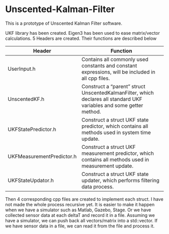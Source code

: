 # Unscented-Kalman-Filter

This is a prototype of Unscented Kalman Filter software. 

UKF library has been created. Eigen3 has been used to ease matrix/vector calculations. 5 Headers are created. Their functions are described below

| Header |  Function |
|--------|-----------|
|UserInput.h	|               Contains all commonly used constants and constant expressions, will be included in all cpp files. |
|UnscentedKF.h	|            Construct a “parent” struct UnscentedKalmanFilter, which declares all standard UKF variables and some getter                              method. |
|UKFStatePredictor.h	|       Construct a struct UKF state predictor, which contains all methods used in system time update. |
|UKFMeasurementPredictor.h	| Construct a struct UKF measurement predictor, which contains all methods used in measurement update. |
|UKFStateUpdator.h	|         Construct a struct UKF state updater, which performs filtering data process.|

Then 4 corresponding cpp files are created to implement each struct. I have not made the whole process recursive yet. It is easier to make it happen when we have a simulator such as Matlab, Gazebo, Stage. Or we have collected sensor data at each deltaT and record it in a file. Assuming we have a simulator, we can push back all vectors/matrix into a std::vector. If we have sensor data in a file, we can read it from the file and process it.
